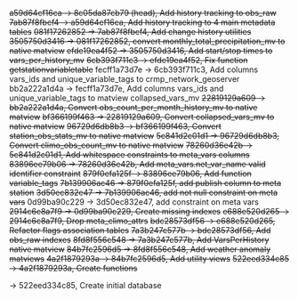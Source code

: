 ~~a59d64cf16ca -> 8c05da87cb79 (head), Add history tracking to obs_raw~~
~~7ab87f8fbcf4 -> a59d64cf16ca, Add history tracking to 4 main metadata tables~~
~~081f17262852 -> 7ab87f8fbcf4, Add change history utilities~~
~~3505750d3416 -> 081f17262852, convert monthly_total_precipitation_mv to native matview~~
~~efde19ea4f52 -> 3505750d3416, Add start/stop times to vars_per_history_mv~~
~~6cb393f711c3 -> efde19ea4f52, Fix function getstationvariabletable~~
fecff1a73d7e -> 6cb393f711c3, Add columns vars_ids and unique_variable_tags to crmp_network_geoserver
bb2a222a1d4a -> fecff1a73d7e, Add columns vars_ids and unique_variable_tags to matview collapsed_vars_mv
~~22819129a609 -> bb2a222a1d4a, Convert obs_count_per_month_history_mv to native matview~~
~~bf366199f463 -> 22819129a609, Convert collapsed_vars_mv to native matview~~
~~96729d6db8b3 -> bf366199f463, Convert station_obs_stats_mv to native matview~~
~~5c841d2c01d1 -> 96729d6db8b3, Convert climo_obs_count_mv to native matview~~
~~78260d36e42b -> 5c841d2c01d1, Add whitespace constraints to meta_vars columns~~
~~83896ee79b06 -> 78260d36e42b, Add meta_vars.net_var_name valid identifier constraint~~
~~879f0efa125f -> 83896ee79b06, Add function variable_tags~~
~~7b139906ac46 -> 879f0efa125f, add publish column to meta station~~
~~3d50ec832e47 -> 7b139906ac46, add not null constraint on meta vars~~
0d99ba90c229 -> 3d50ec832e47, add constraint on meta vars
~~2914c6c8a7f9 -> 0d99ba90c229, Create missing indexes~~
~~e688e520d265 -> 2914c6c8a7f9, Drop meta_climo_attrs~~
~~bdc28573df56 -> e688e520d265, Refactor flags association tables~~
~~7a3b247c577b -> bdc28573df56, Add obs_raw indexes~~
~~8fd8f556c548 -> 7a3b247c577b, Add VarsPerHistory native matview~~
~~84b7fc2596d5 -> 8fd8f556c548, Add weather anomaly matviews~~
~~4a2f1879293a -> 84b7fc2596d5, Add utility views~~
~~522eed334c85 -> 4a2f1879293a, Create functions~~
<base> -> 522eed334c85, Create initial database